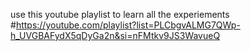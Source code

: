 use this youtube playlist to learn all the experiements 
#https://youtube.com/playlist?list=PLCbgvALMG7QWp-h_UVGBAFydX5qDyGa2n&si=nFMtkv9JS3WavueQ
